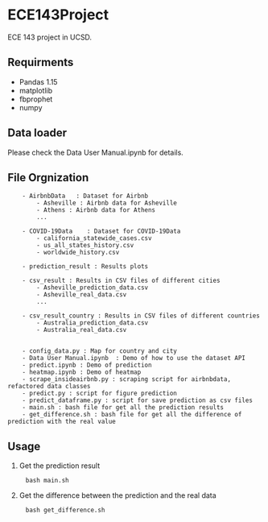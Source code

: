 # ECE143Project
ECE 143 project in UCSD. 

## Requirments

- Pandas 1.15
- matplotlib
- fbprophet
- numpy


## Data loader
Please check the Data User Manual.ipynb for details.

## File Orgnization
```
    - AirbnbData   : Dataset for Airbnb
        - Asheville : Airbnb data for Asheville
        - Athens : Airbnb data for Athens
        ...

    - COVID-19Data    : Dataset for COVID-19Data
        - california_statewide_cases.csv
        - us_all_states_history.csv
        - worldwide_history.csv
    
    - prediction_result : Results plots
    
    - csv_result : Results in CSV files of different cities
        - Asheville_prediction_data.csv
        - Asheville_real_data.csv
        ...
    
    - csv_result_country : Results in CSV files of different countries
        - Australia_prediction_data.csv
        - Australia_real_data.csv
    
    
    - config_data.py : Map for country and city
    - Data User Manual.ipynb  : Demo of how to use the dataset API
    - predict.ipynb : Demo of prediction
    - heatmap.ipynb : Demo of heatmap
    - scrape_insideairbnb.py : scraping script for airbnbdata, refactored data classes
    - predict.py : script for figure prediction
    - predict_dataframe.py : script for save prediction as csv files 
    - main.sh : bash file for get all the prediction results
    - get_difference.sh : bash file for get all the difference of prediction with the real value
```

## Usage
1. Get the prediction result
```
     bash main.sh
```
    
2. Get the difference between the prediction and the real data
```
     bash get_difference.sh
```
